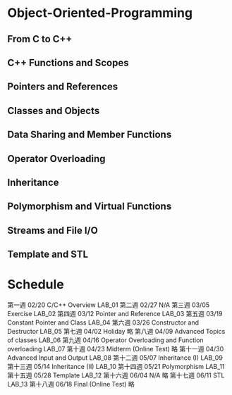 # Object-Oriented-Programming
## From C to C++
## C++ Functions and Scopes
## Pointers and References
## Classes and Objects
## Data Sharing and Member Functions
## Operator Overloading
## Inheritance
## Polymorphism and Virtual Functions
## Streams and File I/O
## Template and STL

# Schedule

第一週
02/20
C/C++ Overview
LAB_01
第二週
02/27
N/A
第三週
03/05
Exercise
LAB_02
第四週
03/12
Pointer and Reference
LAB_03
第五週
03/19
Constant Pointer and Class
LAB_04
第六週
03/26
Constructor and Destructor
LAB_05
第七週
04/02
Holiday
略
第八週
04/09
Advanced Topics of classes
LAB_06
第九週
04/16
Operator Overloading and Function overloading
LAB_07
第十週
04/23
Midterm (Online Test)
略
第十一週
04/30
Advanced Input and Output
LAB_08
第十二週
05/07
Inheritance (I)
LAB_09
第十三週
05/14
Inheritance (II)
LAB_10
第十四週
05/21
Polymorphism
LAB_11
第十五週
05/28
Template
LAB_12
第十六週
06/04
N/A
略
第十七週
06/11
STL
LAB_13
第十八週
06/18
Final (Online Test)
略
